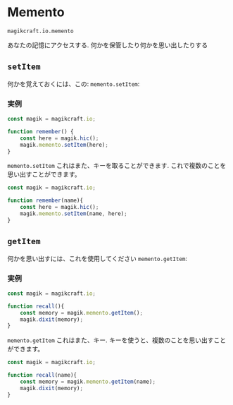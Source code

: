 # Memento

`magikcraft.io.memento`

あなたの記憶にアクセスする. 何かを保管したり何かを思い出したりする

## `setItem`

何かを覚えておくには、この: `memento.setItem`:

### 実例

```javascript
const magik = magikcraft.io;

function remember() {
    const here = magik.hic();
    magik.memento.setItem(here);
}
```
`memento.setItem` これはまた、キーを取ることができます. これで複数のことを思い出すことができます。

```javascript
const magik = magikcraft.io;

function remember(name){
    const here = magik.hic();
    magik.memento.setItem(name, here);
}
```

## `getItem`

何かを思い出すには、これを使用してください `memento.getItem`:

### 実例

```javascript
const magik = magikcraft.io;

function recall(){
    const memory = magik.memento.getItem();
    magik.dixit(memory);
}
```

`memento.getItem` これはまた、キー. キーを使うと、複数のことを思い出すことができます。

```javascript
const magik = magikcraft.io;

function recall(name){
    const memory = magik.memento.getItem(name);
    magik.dixit(memory);
}
```

